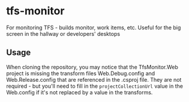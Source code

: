 tfs-monitor
===========

For monitoring TFS - builds monitor, work items, etc. Useful for the big screen in the hallway or developers' desktops

Usage
--------
When cloning the repository, you may notice that the TfsMonitor.Web project is missing the transform files Web.Debug.config and Web.Release.config that are referenced in the .csproj file. They are not required - but you'll need to fill in the `projectCollectionUrl` value in the Web.config if it's not replaced by a value in the transforms. 
